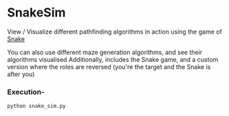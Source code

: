 # SnakeSim
View / Visualize different pathfinding algorithms in action using the game of [Snake](https://en.wikipedia.org/wiki/Snake_(video_game_genre))  

You can also use different maze generation algorithms, and see their algorithms visualised
Additionally, includes the Snake game, and a custom version where the roles are reversed (you're the target and the Snake is after you)

### Execution- 
`python snake_sim.py`
